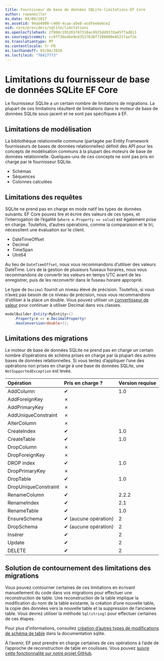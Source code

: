 ```yaml
---
title: Fournisseur de base de données SQLite-limitations-EF Core
author: rowanmiller
ms.date: 04/09/2017
ms.assetid: 94ab4800-c460-4caa-a5e8-acdfee6e6ce2
uid: core/providers/sqlite/limitations
ms.openlocfilehash: 2f80dc195265787318ac4925dd937da45ffad011
ms.sourcegitcommit: cc0ff36e46e9ed3527638f7208000e8521faef2e
ms.translationtype: MT
ms.contentlocale: fr-FR
ms.lasthandoff: 03/06/2020
ms.locfileid: "78417773"
---
```

# <a name="sqlite-ef-core-database-provider-limitations"></a>Limitations du fournisseur de base de données SQLite EF Core

Le fournisseur SQLite a un certain nombre de limitations de migrations. La plupart de ces limitations résultent de limitations dans le moteur de base de données SQLite sous-jacent et ne sont pas spécifiques à EF.

## <a name="modeling-limitations"></a>Limitations de modélisation

La bibliothèque relationnelle commune (partagée par Entity Framework fournisseurs de bases de données relationnelles) définit des API pour les concepts de modélisation communs à la plupart des moteurs de base de données relationnelle. Quelques-uns de ces concepts ne sont pas pris en charge par le fournisseur SQLite.

* Schémas
* Séquences
* Colonnes calculées

## <a name="query-limitations"></a>Limitations des requêtes

SQLite ne prend pas en charge en mode natif les types de données suivants. EF Core pouvez lire et écrire des valeurs de ces types, et l’interrogation de l’égalité (`where e.Property == value`) est également prise en charge. Toutefois, d’autres opérations, comme la comparaison et le tri, nécessitent une évaluation sur le client.

* DateTimeOffset
* Decimal
* TimeSpan
* UInt64

Au lieu de `DateTimeOffset`, nous vous recommandons d’utiliser des valeurs DateTime. Lors de la gestion de plusieurs fuseaux horaires, nous vous recommandons de convertir les valeurs en temps UTC avant de les enregistrer, puis de les reconvertir dans le fuseau horaire approprié.

Le type de `Decimal` fournit un niveau élevé de précision. Toutefois, si vous n’avez pas besoin de ce niveau de précision, nous vous recommandons d’utiliser à la place un double. Vous pouvez utiliser un [convertisseur de valeur](../../modeling/value-conversions.md) pour continuer à utiliser Decimal dans vos classes.

``` csharp
modelBuilder.Entity<MyEntity>()
    .Property(e => e.DecimalProperty)
    .HasConversion<double>();
```

## <a name="migrations-limitations"></a>Limitations des migrations

Le moteur de base de données SQLite ne prend pas en charge un certain nombre d’opérations de schéma prises en charge par la plupart des autres bases de données relationnelles. Si vous tentez d’appliquer l’une des opérations non prises en charge à une base de données SQLite, une `NotSupportedException` est levée.

| Opération            | Pris en charge ? | Version requise |
|:---------------------|:-----------|:-----------------|
| AddColumn            | ✔          | 1.0              |
| AddForeignKey        | ✗          |                  |
| AddPrimaryKey        | ✗          |                  |
| AddUniqueConstraint  | ✗          |                  |
| AlterColumn          | ✗          |                  |
| CreateIndex          | ✔          | 1.0              |
| CreateTable          | ✔          | 1.0              |
| DropColumn           | ✗          |                  |
| DropForeignKey       | ✗          |                  |
| DROP index            | ✔          | 1.0              |
| DropPrimaryKey       | ✗          |                  |
| DropTable            | ✔          | 1.0              |
| DropUniqueConstraint | ✗          |                  |
| RenameColumn         | ✔          | 2.2.2            |
| RenameIndex          | ✔          | 2.1              |
| RenameTable          | ✔          | 1.0              |
| EnsureSchema         | ✔ (aucune opération)  | 2              |
| DropSchema           | ✔ (aucune opération)  | 2              |
| Insérer               | ✔          | 2              |
| Update               | ✔          | 2              |
| DELETE               | ✔          | 2              |

## <a name="migrations-limitations-workaround"></a>Solution de contournement des limitations des migrations

Vous pouvez contourner certaines de ces limitations en écrivant manuellement du code dans vos migrations pour effectuer une reconstruction de table. Une reconstruction de la table implique la modification du nom de la table existante, la création d’une nouvelle table, la copie des données vers la nouvelle table et la suppression de l’ancienne table. Vous devrez utiliser la méthode `Sql(string)` pour effectuer certaines de ces étapes.

Pour plus d’informations, consultez [création d’autres types de modifications de schéma de table](https://sqlite.org/lang_altertable.html#otheralter) dans la documentation sqlite.

À l’avenir, EF peut prendre en charge certaines de ces opérations à l’aide de l’approche de reconstruction de table en coulisses. Vous pouvez [suivre cette fonctionnalité sur notre projet GitHub](https://github.com/aspnet/EntityFrameworkCore/issues/329).
